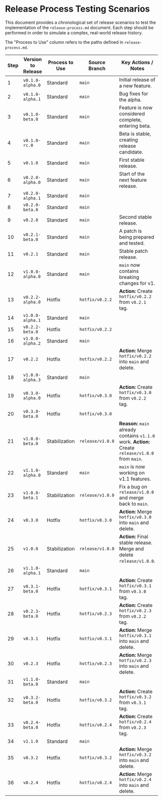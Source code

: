 # Release Process Testing Scenarios

This document provides a chronological set of release scenarios to test the implementation of the `release-process.md` document. Each step should be performed in order to simulate a complex, real-world release history.

The "Process to Use" column refers to the paths defined in `release-process.md`.

| Step | Version to Release | Process to Use | Source Branch | Key Actions / Notes |
|---|---|---|---|---|
| 1 | `v0.1.0-alpha.0` | Standard | `main` | Initial release of a new feature. |
| 2 | `v0.1.0-alpha.1` | Standard | `main` | Bug fixes for the alpha. |
| 3 | `v0.1.0-beta.0` | Standard | `main` | Feature is now considered complete, entering beta. |
| 4 | `v0.1.0-rc.0` | Standard | `main` | Beta is stable, creating release candidate. |
| 5 | `v0.1.0` | Standard | `main` | First stable release. |
| 6 | `v0.2.0-alpha.0` | Standard | `main` | Start of the next feature release. |
| 7 | `v0.2.0-alpha.1` | Standard | `main` | |
| 8 | `v0.2.0-beta.0` | Standard | `main` | |
| 9 | `v0.2.0` | Standard | `main` | Second stable release. |
| 10 | `v0.2.1-beta.0` | Standard | `main` | A patch is being prepared and tested. |
| 11 | `v0.2.1` | Standard | `main` | Stable patch release. |
| 12 | `v1.0.0-alpha.0` | Standard | `main` | `main` now contains breaking changes for v1. |
| 13 | `v0.2.2-alpha.0` | Hotfix |`hotfix/v0.2.2`| **Action:** Create `hotfix/v0.2.2` from `v0.2.1` tag. |
| 14 | `v1.0.0-alpha.1` | Standard | `main` | |
| 15 | `v0.2.2-beta.0` | Hotfix |`hotfix/v0.2.2`| |
| 16 | `v1.0.0-alpha.2` | Standard | `main` | |
| 17 | `v0.2.2` | Hotfix |`hotfix/v0.2.2`| **Action:** Merge `hotfix/v0.2.2` into `main` and delete. |
| 18 | `v1.0.0-alpha.3` | Standard | `main` | |
| 19 | `v0.3.0-alpha.0` | Hotfix |`hotfix/v0.3.0`| **Action:** Create `hotfix/v0.3.0` from `v0.2.2` tag. |
| 20 | `v0.3.0-beta.0` | Hotfix |`hotfix/v0.3.0`| |
| 21 | `v1.0.0-beta.0` | Stabilization |`release/v1.0.0`| **Reason:** `main` already contains `v1.1.0` work. **Action:** Create `release/v1.0.0` from `main`. |
| 22 | `v1.1.0-alpha.0` | Standard | `main` | `main` is now working on v1.1 features. |
| 23 | `v1.0.0-beta.1` | Stabilization |`release/v1.0.0`| Fix a bug on `release/v1.0.0` and merge back to `main`. |
| 24 | `v0.3.0` | Hotfix |`hotfix/v0.3.0`| **Action:** Merge `hotfix/v0.3.0` into `main` and delete. |
| 25 | `v1.0.0` | Stabilization |`release/v1.0.0`| **Action:** Final stable release. Merge and delete `release/v1.0.0`. |
| 26 | `v1.1.0-alpha.1` | Standard | `main` | |
| 27 | `v0.3.1-beta.0` | Hotfix |`hotfix/v0.3.1`| **Action:** Create `hotfix/v0.3.1` from `v0.3.0` tag. |
| 28 | `v0.2.3-beta.0` | Hotfix |`hotfix/v0.2.3`| **Action:** Create `hotfix/v0.2.3` from `v0.2.2` tag. |
| 29 | `v0.3.1` | Hotfix |`hotfix/v0.3.1`| **Action:** Merge `hotfix/v0.3.1` into `main` and delete. |
| 30 | `v0.2.3` | Hotfix |`hotfix/v0.2.3`| **Action:** Merge `hotfix/v0.2.3` into `main` and delete. |
| 31 | `v1.1.0-beta.0` | Standard | `main` | |
| 32 | `v0.3.2-beta.0` | Hotfix |`hotfix/v0.3.2`| **Action:** Create `hotfix/v0.3.2` from `v0.3.1` tag. |
| 33 | `v0.2.4-beta.0` | Hotfix |`hotfix/v0.2.4`| **Action:** Create `hotfix/v0.2.4` from `v0.2.3` tag. |
| 34 | `v1.1.0` | Standard | `main` | |
| 35 | `v0.3.2` | Hotfix |`hotfix/v0.3.2`| **Action:** Merge `hotfix/v0.3.2` into `main` and delete. |
| 36 | `v0.2.4` | Hotfix |`hotfix/v0.2.4`| **Action:** Merge `hotfix/v0.2.4` into `main` and delete. |